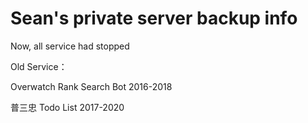 # Sean's private server backup info #

Now, all service had stopped

Old Service：

Overwatch Rank Search Bot 2016-2018

普三忠 Todo List 2017-2020
